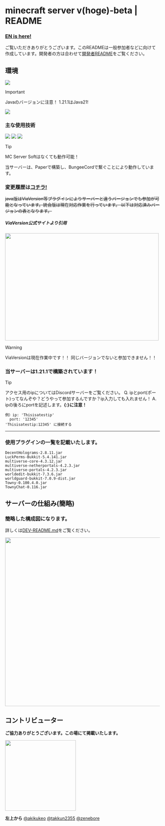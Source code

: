 # minecraft server v(hoge)-beta | README
### **[EN is here!](EN/README_EN.md)**

ご覧いただきありがとうございます。このREADMEは一般参加者などに向けて作成しています。開発者の方は合わせて[開発者README](DEV-README.md)をご覧ください。


## 環境
<img src="https://img.shields.io/badge/Java-21.0.1%20LTS-007396.svg?logo=java&style=popout">

> [!IMPORTANT]
> Javaのバージョンに注意！
> 1.21.1はJava21!

<img src="https://img.shields.io/badge/-Windows-0078D6.svg?logo=windows&style=popout">

### 主な使用技術
<img src="https://img.shields.io/badge/-BungeeCord-4FC08D.svg?logo=&style=popout">
<img src="https://img.shields.io/badge/Paper-%204514c71%2096-4FC08D.svg?logo=&style=popout">
<img src="https://img.shields.io/badge/MC%20Server%20Soft-v13.9.1-4FC08D.svg?logo=&style=popout">

> [!TIP]
> MC Server Softはなくても動作可能！

当サーバーは、Paperで構築し、BungeeCordで繋ぐことにより動作しています。  

### 変更履歴は[**コチラ!**](CHANGELOG.md)


~~java版はViaVersion等プラグインによりサーバーと違うバージョンでも参加が可能となっています。統合版は現在対応作業を行っています。
以下は対応済みバージョンの表となります。~~ 

##### ViaVersion公式サイトより引用
<!-- ![ViaVersionバージョン対応表](https://github.com/user-attachments/assets/f5b2a55f-a59f-49b3-8048-c80d1a0d1090) -->
<p><img src="https://github.com/user-attachments/assets/f5b2a55f-a59f-49b3-8048-c80d1a0d1090" width="500" height="350"></p>

> [!WARNING]
> ViaVersionは現在作業中です！！
> 同じバージョンでないと参加できません！！

### 当サーバーは1.21.1で構築されています！
> [!TIP]
> アクセス用のipについてはDiscordサーバーをご覧ください。
> Q. ipとport(ポート)ってなんぞや？どうやって参加するんですか？ip入力しても入れません！
> A. ipの後ろにportを記述します。**{:}に注意！**
> ```
> 例）ip: 'Thisisatestip'
>   port: '12345'
> 'Thisisatestip:12345' に接続する
> ```

---

### 使用プラグインの一覧を記載いたします。

```
DecentHolograms-2.8.11.jar
LuckPerms-Bukkit-5.4.141.jar
multiverse-core-4.3.12.jar
multiverse-netherportals-4.2.3.jar
multiverse-portals-4.2.3.jar
worldedit-bukkit-7.3.6.jar
worldguard-bukkit-7.0.9-dist.jar
Towny-0.100.4.0.jar
TownyChat-0.116.jar
```

## サーバーの仕組み(簡略)
### 簡略した構成図になります。
詳しくは[DEV-README.md](DEV-README.md)をご覧ください。
<!-- ![簡略構成図](https://github.com/user-attachments/assets/560aac12-9510-4038-8f71-d980e1319666) -->
<p><img src="https://github.com/user-attachments/assets/560aac12-9510-4038-8f71-d980e1319666" width="550"></p>

## コントリビューター
**ご協力ありがとうございます。この場にて掲載いたします。**  

<a href="https://github.com/akikukeo/minecraft-server/graphs/contributors">
  <img src="https://contrib.rocks/image?repo=akikukeo/minecraft-server"width="230" />
  <!-- Made with [contrib.rocks](https://contrib.rocks). -->
</a>

**左上から**
[@akikukeo](https://github.com/akikukeo)
[@takkun2355](https://github.com/takkun2355)
[@zenebore](https://github.com/zenebore)
